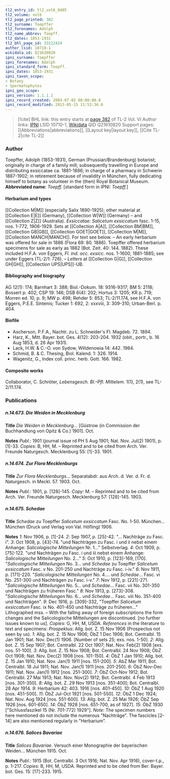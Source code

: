 ```yaml
---
tl2_entry_id: tl2_vol6_0405
tl2_volume: vol6
tl2_page_printed: 382
tl2_surname: Toepffer
tl2_forenames: Adolph
tl2_name_abbrev: Toepff.
tl2_dates: 1853-1931
tl2_bhl_page_id: 33212424
author_lsid: 10710-1
wikidata_id: Q21610820
ipni_surname: Toepffer
ipni_forenames: Adolph
ipni_standard_form: Toepff.
ipni_dates: 1853-1931
ipni_taxon_scope: 
- Botany
- Spermatophytes
ipni_geo_scope: 
ipni_version: 1.1.1.1
ipni_record_created: 2003-07-02 00:00:00.0
ipni_record_modified: 2013-05-15 11:53:36.0
---
```


> [!cite] BHL link: this entry starts at [page 382](https://www.biodiversitylibrary.org/page/33212424) of TL-2 Vol. VI
> Author links: [IPNI](https://www.ipni.org/a/10710-1) LSID 10710-1, [Wikidata](https://www.wikidata.org/wiki/Q21610820) QID Q21610820
> Support pages: [[Abbreviations|abbreviations]], [[Layout key|layout key]], [[Cite TL-2|cite TL-2]]

### Author

Toepffer, Adolph (1853-1931), German (Prussian/Brandenburg) botanist; originally in charge of a family mill; subsequently travelling in Europe and distributing exsiccatae ca. 1881-1886; in charge of a pharmacy in Schwerin 1887-1902; in retirement because of invalidity in München, fully dedicating himself to botany as volunteer in the (then) Royal Botanical Museum. 
**Abbreviated name**: *Toepff.* \[standard form in IPNI: *Toepff.*\]

#### Herbarium and types

[[Collection M|M]] (especially Salix 1890-1925); other material at [[Collection E|E]] (Germany), [[Collection W|W]] (Germany) – and [[Collection Z|Z]] (Australia).
*Exsiccatae*: *Salicetum exsiccatum* fasc. 1-15, nos. 1-772, 1906-1929. Sets at [[Collection A|A]], [[Collection BM|BM]], [[Collection GB|GB]], [[Collection GOET|GOET]], [[Collection M|M]], [[Collection MANCH|MANCH]]. For text see below. – An early herbarium was offered for sale in 1886 (Flora 69: 80. 1886). Toepffer offered herbarium specimens for sale as early as 1882 (Bot. Zeit. 40: 144. 1882). These included H.F.A. von Eggers, *Fl. ind. occ. exsicc.* nos. 1-1600, 1881-1885; see under Eggers (TL-2/1: 726). – *Letters* at [[Collection G|G]], [[Collection GH|GH]], [[Collection UPS|UPS]]-UB.

#### Bibliography and biography

AG 12(1): 174; Barnhart 3: 388; Biol.-Dokum. 18: 9316-9317; BM 5: 2118; Bossert p. 402; CSP 19: 146; DSB 6(4): 202; Hortus 3: 1205; KR p. 719; Morren ed. 10, p. 9; MW p. 498; Rehder 5: 853; TL-2/11.174, see H.F.A. von Eggers, P.E.E. Sintenis; Tucker 1: 692, 2: xxxviii, 3: 309-310; Urban-Berl. p. 404.

#### Biofile

- Ascherson, P.F.A., Nachtr. zu L. Schneider's Fl. Magdeb. 72. 1894.
- Harz, K., Mitt. Bayer. bot. Ges. 4(12): 203-204. 1932 (obit., portr., b. 16 Aug 1853, d. 26 Apr 1931).
- Lack, H.W. & C.-O. von Sydow, Willdenowia 14: 442. 1984.
- Schmid, B. & C. Thesing, Biol. Kalend. 1: 326. 1914.
- Wagenitz, G., Index coll. princ. herb. Gott. 166. 1982.

#### Composite works

Collaborator, C. Schröter, *Lebensgesch. Bl.–Pfl. Mittelem.* 1(1), 2(1), see TL-2/11.174.

### Publications

##### n.14.673. Die Weiden in Mecklenburg

**Title**
*Die Weiden in Mecklenburg*... \[Güstrow (in Commission der Buchhandlung von Opitz & Co.) 1901\]. Oct.

**Notes**
*Publ*.: 1901 (journal issue rd PH 5 Aug 1901; Nat. Nov. Jul(2) 1901), p. \[1\]-33. *Copies*: B, HH, M. – Reprinted and to be cited from Arch. Ver. Freunde Naturgesch.
Mecklenburg 55: \[1\]-33. 1901.

##### n.14.674. Zur Flora Mecklenburgs

**Title**
*Zur Flora Mecklenburgs*... Separatabdr. aus Arch. d. Ver. d. Fr. d. Naturgesch. in Meckl. 57. 1903. Oct.

**Notes**
*Publ*.: 1901, p. \[128\]-145. *Copy*: M. – Reprinted and to be cited from Arch. Ver. Freunde Naturgesch. Mecklenburg 57: \[128\]-145. 1903.

##### n.14.675. Schedae

**Title**
*Schedae* zu Toepffer *Salicetum exsiccatum* Fasc. No. 1-50. München... München (Druck und Verlag von Val. Höfling) 1906.

**Notes**
*1*: Nov 1906, p. \[1\]-24.
*2*: Sep 1907, p. \[25\]-42. "... Nachträge zu Fasc. i".
*3*: Oct 1908, p. \[43\]-74. "und Nachträgen zu Fasc. i und ii nebst einem Anhange:
*Salicologische Mitteilungen* Nr. 1..." Selbstverlag.
*4*: Oct 1909, p. \[75\]-122. "und Nachträgen zu Fasc. i und iii nebst einem Anhange:
*Salicologische Mitteilungen* No. 2..."
*5*: Oct 1910, p. \[123\]-169, \[170\]. "*Salicologische Mitteilungen* No. 3... und *Schedae* zu Toepffer *Salicetum exsiccatum* Fasc. v No. 201-250 und Nachträge zu Fasc. i-iv."
*6*: Nov 1911, p. \[171\]-220. "*Salicologische Mitteilungen* No. 4.... und *Schedae*... Fasc. vi No. 251-300 und Nachträgen zu Fasc. i-v."
*7*: Nov 1912, p. \[221\]-271. "*Salicologische Mitteilungen* No. 5... und *Schedae*... Fasc. vii No. 301-350 und Nachträgen zu früheren Fasc."
*8*: Nov 1913, p. \[273\]-308. "*Salicologische Mitteilungen* No. 6... und *Schedae*... Fasc. viii No. 351-400 und Nachträgen".
*9*: Dec 1916, p. \[309\]-332, "Toepffer *Salicetum exsiccatum* Fasc. ix No. 401-450 und Nachträge zu früheren..." Lithographed mss. – With the falling away of foreign subscriptions the form changes and the Salicologische Mitteilungen are discontinued. \[no further issues known to us\].
*Copies*: G, HH, M, USDA.
*References* in the literature to text and specimens:
*Prospektus*: Allg. bot. Z. 15 Nov 1906 (Prospectus not seen by us).
*1*: Allg. bot. Z. 15 Nov 1906; ÖbZ 1 Dec 1906; Bot. Centralbl. 15 Jan 1901; Nat. Nov. Dec(1) 1906. \[Number of sets 25; exs. nos. 1-50\].
*2*: Allg. bot. Z. 15 Sep 1907; Bot. Centralbl. 22 Oct 1907; Nat. Nov. Feb(2) 1908 \[exs. nos. 51-100\].
*3*: Allg. bot. Z. 15 Nov 1908; Bot. Centralbl. 24 Nov 1908; ÖbZ Oct 1908; Nat. Nov. Dec(2) 1908 \[nos. 101-150\].
*4*: ÖbZ 1 Jan 1910; Allg. bot. Z. 15 Jan 1910; Nat. Nov. Jan(1) 1911 \[nos. 151-200\].
*5*: AbZ Mar 1911; Bot. Centralbl. 18 Jul 1911; Nat. Nov. Jan(1) 1911 \[nos. 201-250\].
*6*: ÖbZ Nov-Dec 1911; Nat. Nov. Jan(1) 1912 \[nos. 251-300\].
*7*: ÖbZ Oct-Nov 1912; Bot. Centralbl. 27 Mai 1913; Nat. Nov. Nov(2) 1912; Bot. Centralbl. 4 Feb 1913 \[nos. 301-350\].
*8*: Allg. bot. Z. 29 Nov 1913 \[nos. 351-400\]; Bot. Centralbl. 28 Apr 1914.
*9*: Herbarium 42: 403. 1916 \[nos. 401-450\].
*10*: ÖbZ 1 Aug 1920 \[nos. 451-500\].
*11*: ÖbZ Jul-Oct 1921 \[nos. 501-550\].
*12*: ÖbZ 1 Dec 1924; Nat. Nov. Aug 1924 \[nos. 551-600\].
*13*: Allg. bot. Z. 25 Mai 1926; ÖbZ Sep 1926 \[nos. 601-650\].
*14*: ÖbZ 1928 \[nos. 651-700, as of 1927\].
*15*: ÖbZ 1930 \["Schlussfaszikel 15 (Nr. 701-772) 1929"\].
*Note*: The specimen numbers here mentioned do not include the numerous "Nachträge". The fascicles \[2-14\] are also mentioned regularly in "Herbarium".

##### n.14.676. Salices Bavariae

**Title**
*Salices Bavariae*. Versuch einer Monographie der bayerischen Weiden... München 1915. Oct.

**Notes**
*Publ*.: 1915 (Bot. Centralbl. 3 Oct 1916; Nat. Nov. Apr 1916), cover-t.p., p. 1-217.
*Copies*: B, HH, M, USDA. Reprinted and to be cited from Ber. Bayer. bot. Ges. 15: \[17\]-233. 1915.

